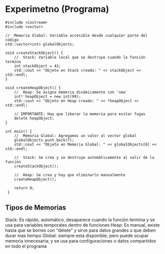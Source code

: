 # Experimetno (Programa)
    #include <iostream>
    #include <vector>
    
    //  Memoria Global: Variable accesible desde cualquier parte del código
    std::vector<int> globalObjects;
    
    void createStackObject() {
        //  Stack: Variable local que se destruye cuando la función termina
        int stackObject = 42;
        std::cout << "Objeto en Stack creado: " << stackObject << std::endl;
    }
    
    void createHeapObject() {
        //  Heap: Se asigna memoria dinámicamente con `new`
        int* heapObject = new int(99);
        std::cout << "Objeto en Heap creado: " << *heapObject << std::endl;
    
        // IMPORTANTE: Hay que liberar la memoria para evitar fugas
        delete heapObject;
    }
    
    int main() {
        //  Memoria Global: Agregamos un valor al vector global
        globalObjects.push_back(7);
        std::cout << "Objeto en Memoria Global: " << globalObjects[0] << std::endl;
    
        //  Stack: Se crea y se destruye automáticamente al salir de la función
        createStackObject();
    
        //  Heap: Se crea y hay que eliminarlo manualmente
        createHeapObject();
    
        return 0;
     }
        
## Tipos de Memorias
Stack: Es rápido, automático, desaparece cuando la función termina y se usa para variables temporales dentro de funciones
Heap: Es manual, existe hasta que se borres con "delete" y sirve para datos grandes o que deben durar mas tiempo
Global: siempre esta disponible, pero puede ocupar memoria innecesaria; y se usa para configuraciones o datos compartidos en todo el programa
    
